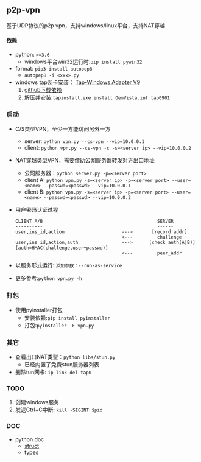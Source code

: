 ## p2p-vpn

基于UDP协议的p2p vpn，支持windows/linux平台，支持NAT穿越

#### 依赖

- python: `>=3.6`
    - windows平台win32运行时:`pip install pywin32`
- format: `pip3 install autopep8`
    - `autopep8 -i <xxx>.py`
- windows tap网卡安装： [Tap-Windows Adapter V9](https://github.com/OpenVPN/tap-windows6/)
    1. [github下载依赖](https://github.com/OpenVPN/tap-windows6/releases/download/9.26.0/dist.win7.zip)
    2. 解压并安装:`tapinstall.exe install OemVista.inf tap0901`

### 启动

- C/S类型VPN，至少一方能访问另外一方
    - server: `python vpn.py --cs-vpn --vip=10.0.0.1`
    - client: `python vpn.py --cs-vpn -c -s=<server ip> --vip=10.0.0.2`

- NAT穿越类型VPN，需要借助公网服务器转发对方出口地址
    - 公网服务器：`python server.py -p=<server port>`
    - client A: `python vpn.py -s=<server ip> -p=<server port> --user=<name> --passwd=<passwd> --vip=10.0.0.1`
    - client B: `python vpn.py -s=<server ip> -p=<server port> --user=<name> --passwd=<passwd> --vip=10.0.0.2`

- 用户密码认证过程
    ```
    CLIENT A/B                                          SERVER
    ----------                                          ------
    user,ins_id,action                     --->       [record addr]
                                           <---         challenge
    user,ins_id,action,auth                --->      [check auth(A|B)]
    [auth=HMAC(challenge,user+passwd)]
                                           <---         peer_addr
    ```

- 以服务形式运行: `添加参数：--run-as-service`
- 更多参考:`python vpn.py -h`

### 打包

- 使用pyinstaller打包
    - 安装依赖:`pip install pyinstaller`
    - 打包:`pyinstaller -F vpn.py`

### 其它

- 查看出口NAT类型：`python libs/stun.py`
    - 已经内置了免费stun服务器列表
- 删除tun网卡: `ip link del tap0`

### TODO

1. 创建windows服务
2. 发送Ctrl+C中断: `kill -SIGINT $pid`

### DOC

- python doc
    - [struct](https://docs.python.org/3/library/struct.html)
    - [types](https://docs.python.org/3/library/stdtypes.html#binary-sequence-types-bytes-bytearray-memoryview)